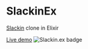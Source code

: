 # SlackinEx

[Slackin](https://github.com/rauchg/slackin/) clone in Elixir

[Live demo](https://slackinex.herokuapp.com/)
![Slackin.ex badge](https://slackinex.herokuapp.com/badge.svg)
